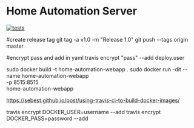 # Home Automation Server

[![tests][tests]][tests-url]


#create release tag
git tag -a v1.0 -m "Release 1.0"
git push --tags origin master


#encrypt pass and add in yaml
travis encrypt "pass" --add deploy.user

sudo docker build -t home-automation-webapp .
sudo docker run -dit --name home-automation-webapp \
    -p 8515:8515 \
    home-automation-webapp

https://sebest.github.io/post/using-travis-ci-to-build-docker-images/

travis encrypt DOCKER_USER=username --add
travis encrypt DOCKER_PASS=password --add

[tests]: http://img.shields.io/travis/jluccisano/home-automation-webapp.svg
[tests-url]: https://travis-ci.org/jluccisano/home-automation-webapp
